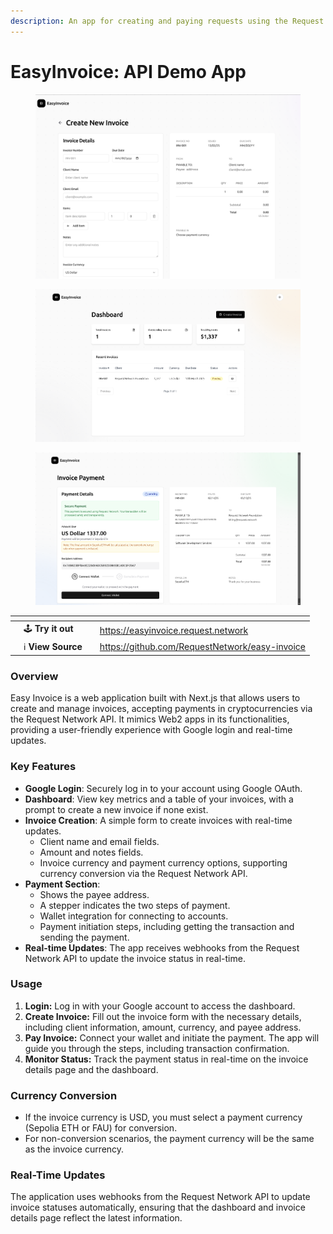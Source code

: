 ```yaml
---
description: An app for creating and paying requests using the Request Network API.
---
```


# EasyInvoice: API Demo App

<figure><img src="../.gitbook/assets/Screenshot from 2025-02-13 14-48-47.png" alt=""><figcaption></figcaption></figure>

<figure><img src="../.gitbook/assets/Screenshot from 2025-02-14 01-00-51.png" alt=""><figcaption></figcaption></figure>

<figure><img src="../.gitbook/assets/Screenshot from 2025-02-14 01-01-00.png" alt=""><figcaption></figcaption></figure>

<table data-card-size="large" data-view="cards" data-full-width="false"><thead><tr><th></th><th></th><th></th><th data-hidden data-card-target data-type="content-ref"></th></tr></thead><tbody><tr><td></td><td><span data-gb-custom-inline data-tag="emoji" data-code="1f579">🕹️</span> <strong>Try it out</strong></td><td></td><td><a href="https://easyinvoice.request.network">https://easyinvoice.request.network</a></td></tr><tr><td></td><td><span data-gb-custom-inline data-tag="emoji" data-code="2139">ℹ️</span> <strong>View Source</strong></td><td></td><td><a href="https://github.com/RequestNetwork/easy-invoice">https://github.com/RequestNetwork/easy-invoice</a></td></tr></tbody></table>

### Overview

Easy Invoice is a web application built with Next.js that allows users to create and manage invoices, accepting payments in cryptocurrencies via the Request Network API. It mimics Web2 apps in its functionalities, providing a user-friendly experience with Google login and real-time updates.

### Key Features

* **Google Login**: Securely log in to your account using Google OAuth.
* **Dashboard**: View key metrics and a table of your invoices, with a prompt to create a new invoice if none exist.
* **Invoice Creation**: A simple form to create invoices with real-time updates.
  * Client name and email fields.
  * Amount and notes fields.
  * Invoice currency and payment currency options, supporting currency conversion via the Request Network API.
* **Payment Section**:
  * Shows the payee address.
  * A stepper indicates the two steps of payment.
  * Wallet integration for connecting to accounts.
  * Payment initiation steps, including getting the transaction and sending the payment.
* **Real-time Updates**: The app receives webhooks from the Request Network API to update the invoice status in real-time.

### Usage

1. **Login:** Log in with your Google account to access the dashboard.
2. **Create Invoice:** Fill out the invoice form with the necessary details, including client information, amount, currency, and payee address.
3. **Pay Invoice:** Connect your wallet and initiate the payment. The app will guide you through the steps, including transaction confirmation.
4. **Monitor Status:** Track the payment status in real-time on the invoice details page and the dashboard.

### Currency Conversion

* If the invoice currency is USD, you must select a payment currency (Sepolia ETH or FAU) for conversion.
* For non-conversion scenarios, the payment currency will be the same as the invoice currency.

### Real-Time Updates

The application uses webhooks from the Request Network API to update invoice statuses automatically, ensuring that the dashboard and invoice details page reflect the latest information.
